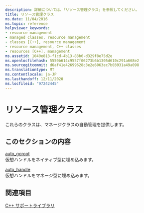 ```yaml
---
description: 詳細については、「リソース管理クラス」を参照してください。
title: リソース管理クラス
ms.date: 11/04/2016
ms.topic: reference
helpviewer_keywords:
- resource management
- managed classes, resource management
- classes [C++], resource management
- resource management, C++ classes
- resources [C++], management
ms.assetid: 1040e813-f1cd-4b13-83b6-d329f8e75d2e
ms.openlocfilehash: 5550b614c9557f06273b6b1305d610c291a668e2
ms.sourcegitcommit: d6af41e42699628c3e2e6063ec7b03931a49a098
ms.translationtype: MT
ms.contentlocale: ja-JP
ms.lasthandoff: 12/11/2020
ms.locfileid: "97242445"
---
```

# <a name="resource-management-classes"></a>リソース管理クラス

これらのクラスは、マネージクラスの自動管理を提供します。

## <a name="in-this-section"></a>このセクションの内容

[auto_gcroot](../dotnet/auto-gcroot.md)\
仮想ハンドルをネイティブ型に埋め込みます。

[auto_handle](../dotnet/auto-handle.md)\
仮想ハンドルをマネージ型に埋め込みます。

## <a name="see-also"></a>関連項目

[C++ サポートライブラリ](../dotnet/cpp-support-library.md)
